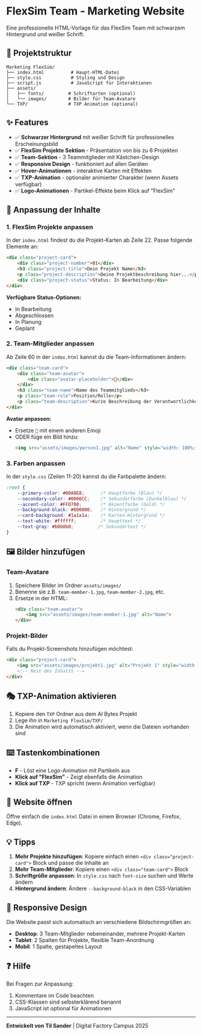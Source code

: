 # FlexSim Team - Marketing Website

Eine professionelle HTML-Vorlage für das FlexSim Team mit schwarzem Hintergrund und weißer Schrift.

## 📁 Projektstruktur

```
Marketing FlexSim/
├── index.html          # Haupt-HTML-Datei
├── style.css           # Styling und Design
├── script.js           # JavaScript für Interaktionen
├── assets/
│   ├── fonts/         # Schriftarten (optional)
│   └── images/        # Bilder für Team-Avatare
└── TXP/               # TXP Animation (optional)
```

## ✨ Features

- ✅ **Schwarzer Hintergrund** mit weißer Schrift für professionelles Erscheinungsbild
- ✅ **FlexSim Projekte Sektion** - Präsentation von bis zu 6 Projekten
- ✅ **Team-Sektion** - 3 Teammitglieder mit Kästchen-Design
- ✅ **Responsive Design** - funktioniert auf allen Geräten
- ✅ **Hover-Animationen** - interaktive Karten mit Effekten
- ✅ **TXP-Animation** - optionaler animierter Charakter (wenn Assets verfügbar)
- ✅ **Logo-Animationen** - Partikel-Effekte beim Klick auf "FlexSim"

## 🎨 Anpassung der Inhalte

### 1. FlexSim Projekte anpassen

In der `index.html` findest du die Projekt-Karten ab Zeile 22. Passe folgende Elemente an:

```html
<div class="project-card">
    <div class="project-number">01</div>
    <h3 class="project-title">Dein Projekt Name</h3>
    <p class="project-description">Deine Projektbeschreibung hier...</p>
    <div class="project-status">Status: In Bearbeitung</div>
</div>
```

**Verfügbare Status-Optionen:**
- In Bearbeitung
- Abgeschlossen
- In Planung
- Geplant

### 2. Team-Mitglieder anpassen

Ab Zeile 60 in der `index.html` kannst du die Team-Informationen ändern:

```html
<div class="team-card">
    <div class="team-avatar">
        <div class="avatar-placeholder">👤</div>
    </div>
    <h3 class="team-name">Name des Teammitglieds</h3>
    <p class="team-role">Position/Rolle</p>
    <p class="team-description">Kurze Beschreibung der Verantwortlichkeiten...</p>
</div>
```

**Avatar anpassen:**
- Ersetze `👤` mit einem anderen Emoji
- ODER füge ein Bild hinzu:
  ```html
  <img src="assets/images/person1.jpg" alt="Name" style="width: 100%; height: 100%; border-radius: 50%; object-fit: cover;">
  ```

### 3. Farben anpassen

In der `style.css` (Zeilen 11-20) kannst du die Farbpalette ändern:

```css
:root {
    --primary-color: #00A8E8;      /* Hauptfarbe (Blau) */
    --secondary-color: #0066CC;    /* Sekundärfarbe (Dunkelblau) */
    --accent-color: #FFD700;       /* Akzentfarbe (Gold) */
    --background-black: #000000;   /* Hintergrund */
    --card-background: #1a1a1a;    /* Karten-Hintergrund */
    --text-white: #ffffff;         /* Haupttext */
    --text-gray: #b0b0b0;         /* Sekundärtext */
}
```

## 🖼️ Bilder hinzufügen

### Team-Avatare
1. Speichere Bilder im Ordner `assets/images/`
2. Benenne sie z.B. `team-member-1.jpg`, `team-member-2.jpg`, etc.
3. Ersetze in der HTML:
   ```html
   <div class="team-avatar">
       <img src="assets/images/team-member-1.jpg" alt="Name">
   </div>
   ```

### Projekt-Bilder
Falls du Projekt-Screenshots hinzufügen möchtest:
```html
<div class="project-card">
    <img src="assets/images/projekt1.jpg" alt="Projekt 1" style="width: 100%; border-radius: 10px; margin-bottom: 15px;">
    <!-- Rest des Inhalts -->
</div>
```

## 🎭 TXP-Animation aktivieren

1. Kopiere den `TXP` Ordner aus dem AI Bytes Projekt
2. Lege ihn in `Marketing FlexSim/TXP/`
3. Die Animation wird automatisch aktiviert, wenn die Dateien vorhanden sind

## ⌨️ Tastenkombinationen

- **F** - Löst eine Logo-Animation mit Partikeln aus
- **Klick auf "FlexSim"** - Zeigt ebenfalls die Animation
- **Klick auf TXP** - TXP spricht (wenn Animation verfügbar)

## 🚀 Website öffnen

Öffne einfach die `index.html` Datei in einem Browser (Chrome, Firefox, Edge).

## 💡 Tipps

1. **Mehr Projekte hinzufügen**: Kopiere einfach einen `<div class="project-card">` Block und passe die Inhalte an
2. **Mehr Team-Mitglieder**: Kopiere einen `<div class="team-card">` Block
3. **Schriftgröße anpassen**: In `style.css` nach `font-size` suchen und Werte ändern
4. **Hintergrund ändern**: Ändere `--background-black` in den CSS-Variablen

## 📱 Responsive Design

Die Website passt sich automatisch an verschiedene Bildschirmgrößen an:
- **Desktop**: 3 Team-Mitglieder nebeneinander, mehrere Projekt-Karten
- **Tablet**: 2 Spalten für Projekte, flexible Team-Anordnung
- **Mobil**: 1 Spalte, gestapeltes Layout

## ❓ Hilfe

Bei Fragen zur Anpassung:
1. Kommentare im Code beachten
2. CSS-Klassen sind selbsterklärend benannt
3. JavaScript ist optional für Animationen

---

**Entwickelt von Til Sander** | Digital Factory Campus 2025
